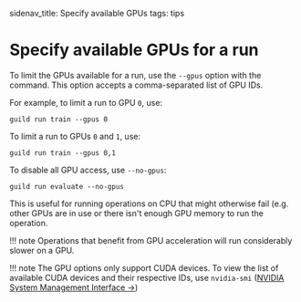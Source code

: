 sidenav_title: Specify available GPUs
tags: tips

# Specify available GPUs for a run

To limit the GPUs available for a run, use the `--gpus` option with
the [](cmd:run) command. This option accepts a comma-separated list of
GPU IDs.

For example, to limit a run to GPU `0`, use:

``` command
guild run train --gpus 0
```

To limit a run to GPUs `0` and `1`, use:

``` command
guild run train --gpus 0,1
```

To disable all GPU access, use `--no-gpus`:

``` command
guild run evaluate --no-gpus
```

This is useful for running operations on CPU that might otherwise fail
(e.g. other GPUs are in use or there isn't enough GPU memory to run
the operation.

!!! note
    Operations that benefit from GPU acceleration will run
    considerably slower on a GPU.

!!! note
    The GPU options only support CUDA devices. To view the list
    of available CUDA devices and their respective IDs, use
    ``nvidia-smi`` ([NVIDIA System Management Interface
    ->](https://developer.nvidia.com/nvidia-system-management-interface))
